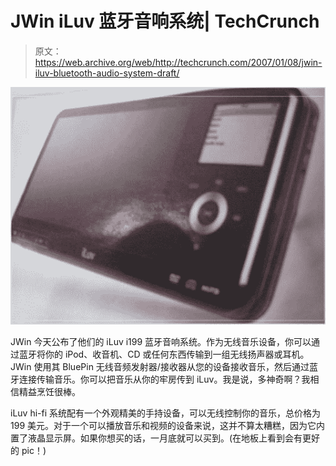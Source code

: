# JWin iLuv 蓝牙音响系统| TechCrunch

> 原文：<https://web.archive.org/web/http://techcrunch.com/2007/01/08/jwin-iluv-bluetooth-audio-system-draft/>

![](img/9d17ff0feac815aff2f973a3ce2fc7b8.png)

JWin 今天公布了他们的 iLuv i199 蓝牙音响系统。作为无线音乐设备，你可以通过蓝牙将你的 iPod、收音机、CD 或任何东西传输到一组无线扬声器或耳机。JWin 使用其 BluePin 无线音频发射器/接收器从您的设备接收音乐，然后通过蓝牙连接传输音乐。你可以把音乐从你的牢房传到 iLuv。我是说，多神奇啊？我相信精益烹饪很棒。

iLuv hi-fi 系统配有一个外观精美的手持设备，可以无线控制你的音乐，总价格为 199 美元。对于一个可以播放音乐和视频的设备来说，这并不算太糟糕，因为它内置了液晶显示屏。如果你想买的话，一月底就可以买到。(在地板上看到会有更好的 pic！)